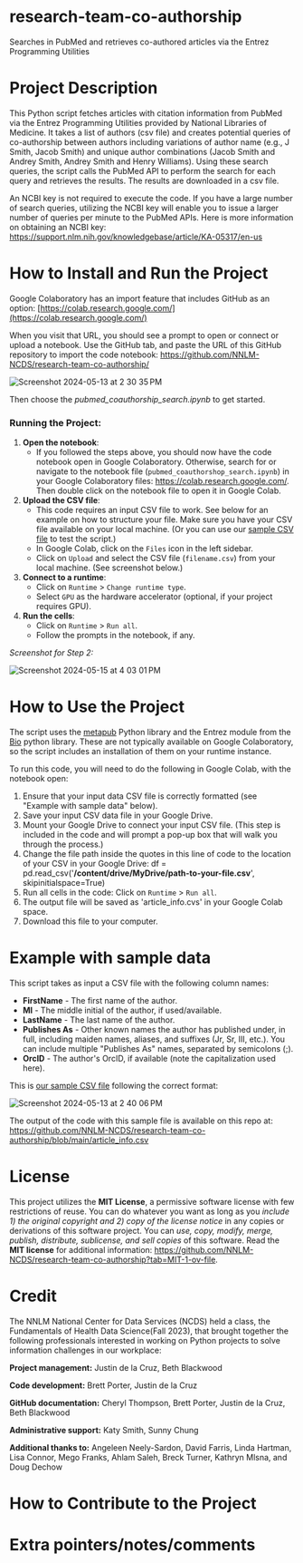# research-team-co-authorship
Searches in PubMed and retrieves co-authored articles via the Entrez Programming Utilities

# Project Description
This Python script fetches articles with citation information from PubMed via the Entrez Programming Utilities provided by National Libraries of Medicine. It takes a list of authors (csv file) and creates potential queries of co-authorship between authors including variations of author name (e.g., J Smith,  Jacob Smith) and unique author combinations (Jacob Smith and Andrey Smith, Andrey Smith and Henry Williams). Using these search queries, the script calls the PubMed API to perform the search for each query and retrieves the results. The results are downloaded in a csv file. 

An NCBI key is not required to execute the code. If you have a large number of search queries, utilizing the NCBI key will enable you to issue a larger number of queries per minute to the PubMed APIs. Here is more information on obtaining an NCBI key: https://support.nlm.nih.gov/knowledgebase/article/KA-05317/en-us

# How to Install and Run the Project
Google Colaboratory has an import feature that includes GitHub as an option:
[https://colab.research.google.com/](https://colab.research.google.com/)

When you visit that URL, you should see a prompt to open or connect or upload a notebook. Use the GitHub tab, and paste the URL of this GitHub repository to import the code notebook: https://github.com/NNLM-NCDS/research-team-co-authorship/

![Screenshot 2024-05-13 at 2 30 35 PM](https://github.com/NNLM-NCDS/research-team-co-authorship/assets/23493464/12acd701-f2f8-42e4-9acb-bb7472d31251)

Then choose the *pubmed_coauthorship_search.ipynb* to get started.

### Running the Project:
1. **Open the notebook**:
   - If you followed the steps above, you should now have the code notebook open in Google Colaboratory. Otherwise, search for or navigate to the notebook file (`pubmed_coauthorshop_search.ipynb`) in your Google Colaboratory files: https://colab.research.google.com/. Then double click on the notebook file to open it in Google Colab.
2. **Upload the CSV file**:
   - This code requires an input CSV file to work. See below for an example on how to structure your file. Make sure you have your CSV file available on your local machine. (Or you can use our [sample CSV file](https://github.com/NNLM-NCDS/research-team-co-authorship/blob/main/sample-author-list.csv) to test the script.) 
   - In Google Colab, click on the `Files` icon in the left sidebar.
   - Click on `Upload` and select the CSV file (`filename.csv`) from your local machine. (See screenshot below.)
3. **Connect to a runtime**:
   - Click on `Runtime` > `Change runtime type`.
   - Select `GPU` as the hardware accelerator (optional, if your project requires GPU).
4. **Run the cells**:
   - Click on `Runtime` > `Run all`.
   - Follow the prompts in the notebook, if any.
  
*Screenshot for Step 2:*

![Screenshot 2024-05-15 at 4 03 01 PM](https://github.com/NNLM-NCDS/research-team-co-authorship/assets/23493464/32874d44-ecbe-467c-b828-31cd4b987173)

# How to Use the Project
The script uses the [metapub](https://github.com/metapub/metapub) Python library and the Entrez module from the [Bio](https://biopython.org/docs/1.75/api/Bio.Entrez.html) python library. These are not typically available on Google Colaboratory, so the script includes an installation of them on your runtime instance.

To run this code, you will need to do the following in Google Colab, with the notebook open:
1. Ensure that your input data CSV file is correctly formatted (see "Example with sample data" below).
2. Save your input CSV data file in your Google Drive.
3. Mount your Google Drive to connect your input CSV file. (This step is included in the code and will prompt a pop-up box that will walk you through the process.)
4. Change the file path inside the quotes in this line of code to the location of your CSV in your Google Drive: df = pd.read_csv('**/content/drive/MyDrive/path-to-your-file.csv**', skipinitialspace=True)
5. Run all cells in the code: Click on `Runtime` > `Run all`.
6. The output file will be saved as 'article_info.cvs' in your Google Colab space.
7. Download this file to your computer. 

# Example with sample data
This script takes as input a CSV file with the following column names:
* **FirstName** -  The first name of the author.
* **MI** - The middle initial of the author, if used/available.
* **LastName** - The last name of the author.
* **Publishes As** - Other known names the author has published under, in full, including maiden names, aliases, and suffixes (Jr, Sr, III, etc.). You can include multiple "Publishes As" names, separated by semicolons (;).
* **OrcID** - The author's OrcID, if available (note the capitalization used here).

This is [our sample CSV file](https://github.com/NNLM-NCDS/research-team-co-authorship/blob/main/sample-author-list.csv) following the correct format:

![Screenshot 2024-05-13 at 2 40 06 PM](https://github.com/NNLM-NCDS/research-team-co-authorship/assets/23493464/62294f5a-55bb-4560-bcea-df241385766b)

The output of the code with this sample file is available on this repo at: https://github.com/NNLM-NCDS/research-team-co-authorship/blob/main/article_info.csv

# License
This project utilizes the **MIT License**, a permissive software license with few restrictions of reuse. You can do whatever you want as long as you *include 1) the original copyright and 2) copy of the license notice* in any copies or derivations of this software project. You can *use, copy, modify, merge, publish, distribute, sublicense, and sell copies* of this software. Read the **MIT license** for additional information: https://github.com/NNLM-NCDS/research-team-co-authorship?tab=MIT-1-ov-file.

# Credit 

The NNLM National Center for Data Services (NCDS) held a class, the Fundamentals of Health Data Science(Fall 2023), that brought together the following professionals interested in working on Python projects to solve information challenges in our workplace: 

**Project management:** Justin de la Cruz, Beth Blackwood
 
**Code development:** Brett Porter, Justin de la Cruz
 
**GitHub documentation:** Cheryl Thompson, Brett Porter, Justin de la Cruz, Beth Blackwood
 
**Administrative support:** Katy Smith, Sunny Chung
 
**Additional thanks to:** Angeleen Neely-Sardon, David Farris, Linda Hartman, Lisa Connor, Mego Franks, Ahlam Saleh, Breck Turner, Kathryn Mlsna, and Doug Dechow

# How to Contribute to the Project

# Extra pointers/notes/comments
